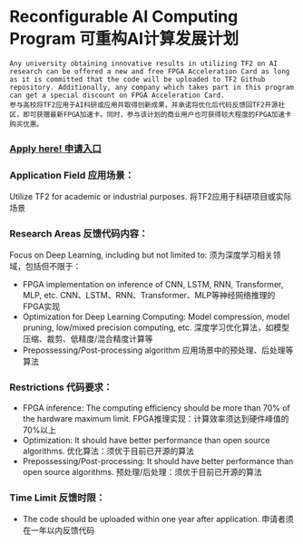 # Reconfigurable AI Computing Program 可重构AI计算发展计划
    Any university obtaining innovative results in utilizing TF2 on AI research can be offered a new and free FPGA Acceleration Card as long as it is committed that the code will be uploaded to TF2 Github repository. Additionally, any company which takes part in this program can get a special discount on FPGA Acceleration Card.
    参与高校将TF2应用于AI科研或应用并取得创新成果，并承诺将优化后代码反馈回TF2开源社区，即可获赠最新FPGA加速卡。同时，参与该计划的商业用户也可获得较大程度的FPGA加速卡购买优惠。
### [Apply here! 申请入口](https://www.inspur.com/lcjtww/2510687/index.html)
### Application Field 应用场景：
Utilize TF2 for academic or industrial purposes.
将TF2应用于科研项目或实际场景
### Research Areas 反馈代码内容：
  Focus on Deep Learning, including but not limited to:
  须为深度学习相关领域，包括但不限于：
  - FPGA implementation on inference of CNN, LSTM, RNN, Transformer, MLP, etc. CNN、LSTM、RNN、Transformer、MLP等神经网络推理的FPGA实现
  - Optimization for Deep Learning Computing: Model compression, model pruning, low/mixed precision computing, etc. 深度学习优化算法，如模型压缩、裁剪、低精度/混合精度计算等
  - Prepossessing/Post-processing algorithm 应用场景中的预处理、后处理等算法
### Restrictions 代码要求：
  - FPGA inference: The computing efficiency should be more than 70% of the hardware maximum limit. FPGA推理实现：计算效率须达到硬件峰值的70%以上
  - Optimization: It should have better performance than open source algorithms. 优化算法：须优于目前已开源的算法
  - Prepossessing/Post-processing: It should have better performance than open source algorithms. 预处理/后处理：须优于目前已开源的算法
### Time Limit 反馈时限：
  - The code should be uploaded within one year after application. 申请者须在一年以内反馈代码
